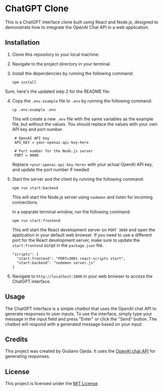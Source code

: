 # ChatGPT Clone

This is a ChatGPT interface clone built using React and Node.js, designed to demonstrate how to integrate the OpenAI Chat API in a web application.

## Installation

1. Clone this repository to your local machine.
2. Navigate to the project directory in your terminal.
3. Install the dependencies by running the following command:

   ```
   npm install
   ```

Sure, here's the updated step 2 for the README file:

4. Copy the `.env.example` file to `.env` by running the following command:

   ```
   cp .env.example .env
   ```

   This will create a new `.env` file with the same variables as the example file, but without the values. You should replace the values with your own API key and port number.

   ```
    # OpenAI API key
    API_KEY = your-openai-api-key-here

    # Port number for the Node.js server
    PORT = 8000
   ``` 

   Replace `<your-openai-api-key-here>` with your actual OpenAI API key, and update the port number if needed.

5. Start the server and the client by running the following command:

   ```
   npm run start:backend
   ```

   This will start the Node.js server using `nodemon` and listen for incoming connections.

   In a separate terminal window, run the following command:

   ```
   npm run start:frontend
   ```

   This will start the React development server on `PORT 3000` and open the application in your default web browser. If you need to use a different port for the React development server, make sure to update the `start:frontend` script in the `package.json` file.

   ```
   "scripts": {
     "start:frontend": "PORT=3001 react-scripts start",
     "start:backend": "nodemon server.js"
   }
   ```

6. Navigate to `http://localhost:3000` in your web browser to access the ChatGPT interface.

## Usage

The ChatGPT interface is a simple chatbot that uses the OpenAI chat API to generate responses to user inputs. To use the interface, simply type your message in the input field and press "Enter" or click the "Send" button. The chatbot will respond with a generated message based on your input.

## Credits

This project was created by Giuliano Ojeda. It uses the [OpenAI chat API](https://platform.openai.com/docs/api-reference/chat/create) for generating responses.

## License

This project is licensed under the [MIT License](https://opensource.org/licenses/MIT).